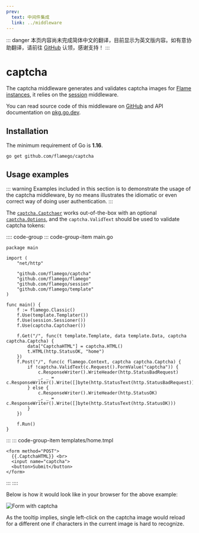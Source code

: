 ```yaml
---
prev:
  text: 中间件集成
  link: ../middleware
---
```


::: danger
本页内容尚未完成简体中文的翻译，目前显示为英文版内容。如有意协助翻译，请前往 [GitHub](https://github.com/flamego/flamego/issues/78) 认领，感谢支持！
:::

# captcha

The captcha middleware generates and validates captcha images for [Flame instances](../core-concepts.md#instances), it relies on the [session](session.md) middleware.

You can read source code of this middleware on [GitHub](https://github.com/flamego/captcha) and API documentation on [pkg.go.dev](https://pkg.go.dev/github.com/flamego/captcha?tab=doc).

## Installation

The minimum requirement of Go is **1.16**.

```:no-line-numbers
go get github.com/flamego/captcha
```

## Usage examples

::: warning
Examples included in this section is to demonstrate the usage of the captcha middleware, by no means illustrates the idiomatic or even correct way of doing user authentication.
:::

The [`captcha.Captchaer`](https://pkg.go.dev/github.com/flamego/captcha#Captchaer) works out-of-the-box with an optional [`captcha.Options`](https://pkg.go.dev/github.com/flamego/captcha#Options), and the `captcha.ValidText` should be used to validate captcha tokens:

:::: code-group
::: code-group-item main.go
```go:no-line-numbers{19,23}
package main

import (
	"net/http"

	"github.com/flamego/captcha"
	"github.com/flamego/flamego"
	"github.com/flamego/session"
	"github.com/flamego/template"
)

func main() {
	f := flamego.Classic()
	f.Use(template.Templater())
	f.Use(session.Sessioner())
	f.Use(captcha.Captchaer())

	f.Get("/", func(t template.Template, data template.Data, captcha captcha.Captcha) {
		data["CaptchaHTML"] = captcha.HTML()
		t.HTML(http.StatusOK, "home")
	})
	f.Post("/", func(c flamego.Context, captcha captcha.Captcha) {
		if !captcha.ValidText(c.Request().FormValue("captcha")) {
			c.ResponseWriter().WriteHeader(http.StatusBadRequest)
			_, _ = c.ResponseWriter().Write([]byte(http.StatusText(http.StatusBadRequest)))
		} else {
			c.ResponseWriter().WriteHeader(http.StatusOK)
			_, _ = c.ResponseWriter().Write([]byte(http.StatusText(http.StatusOK)))
		}
	})

	f.Run()
}
```
:::
::: code-group-item templates/home.tmpl
```html:no-line-numbers
<form method="POST">
  {{.CaptchaHTML}} <br>
  <input name="captcha">
  <button>Submit</button>
</form>
```
:::
::::

Below is how it would look like in your browser for the above example:

![Form with captcha](https://user-images.githubusercontent.com/2946214/158567419-9a9556ad-c9d0-48db-b96a-32b9d4b67045.png)

As the tooltip implies, single left-click on the captcha image would reload for a different one if characters in the current image is hard to recognize.
